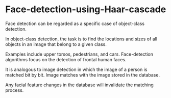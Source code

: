 # Face-detection-using-Haar-cascade

Face detection can be regarded as a specific case of object-class detection.

In object-class detection, the task is to find the locations and sizes of all objects in an image that belong to a given class. 

Examples include upper torsos, pedestrians, and cars.
Face-detection algorithms focus on the detection of frontal human faces.

It is analogous to image detection in which the image of a person is matched bit by bit. Image matches with the image stored in the database.

Any facial feature changes in the database will invalidate the matching process.

